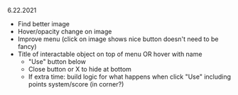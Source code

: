 6.22.2021
  - Find better image
  - Hover/opacity change on image
  - Improve menu (click on image shows nice button doesn't need to be fancy)
  - Title of interactable object on top of menu OR hover with name
    - "Use" button below
    - Close button or X to hide at bottom
    - If extra time: build logic for what happens when click "Use" including points system/score (in corner?)
